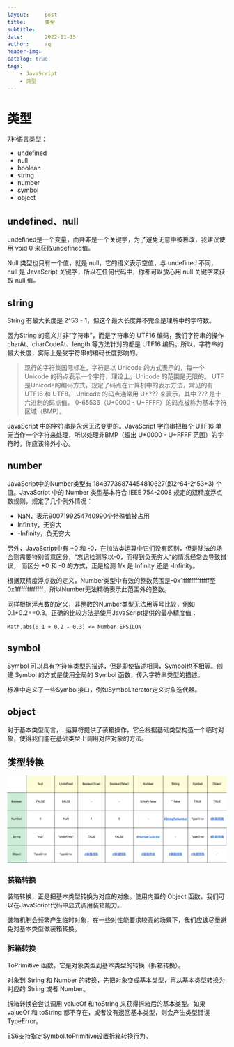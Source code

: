 ```yaml
---
layout:     post
title:      类型
subtitle:   
date:       2022-11-15
author:     sq
header-img: 
catalog: true
tags:
    - JavaScript
    - 类型
---
```

# 类型
7种语言类型：
- undefined
- null
- boolean
- string
- number
- symbol
- object

## undefined、null
undefined是一个变量，而并非是一个关键字，为了避免无意中被篡改，我建议使用 void 0 来获取undefined值。

Null 类型也只有一个值，就是 null，它的语义表示空值，与 undefined 不同，null 是 JavaScript 关键字，所以在任何代码中，你都可以放心用 null 关键字来获取 null 值。
## string
String 有最大长度是 2^53 - 1，但这个最大长度并不完全是理解中的字符数。

因为String 的意义并非“字符串”，而是字符串的 UTF16 编码，我们字符串的操作 charAt、charCodeAt、length 等方法针对的都是 UTF16 编码。所以，字符串的最大长度，实际上是受字符串的编码长度影响的。
> 现行的字符集国际标准，字符是以 Unicode 的方式表示的，每一个 Unicode 的码点表示一个字符，理论上，Unicode 的范围是无限的。
> UTF是Unicode的编码方式，规定了码点在计算机中的表示方法，常见的有 UTF16 和 UTF8。 Unicode 的码点通常用 U+??? 来表示，其中 ??? 是十六进制的码点值。
> 0-65536（U+0000 - U+FFFF）的码点被称为基本字符区域（BMP）。

JavaScript 中的字符串是永远无法变更的。JavaScript 字符串把每个 UTF16 单元当作一个字符来处理，所以处理非BMP（超出 U+0000 - U+FFFF 范围）的字符时，你应该格外小心。
## number
JavaScript中的Number类型有 18437736874454810627(即2^64-2^53+3) 个值。JavaScript 中的 Number 类型基本符合 IEEE 754-2008 规定的双精度浮点数规则，规定了几个例外情况：
- NaN，表示9007199254740990个特殊值被占用
- Infinity，无穷大
- -Infinity，负无穷大

另外，JavaScript中有 +0 和 -0，在加法类运算中它们没有区别，但是除法的场合则需要特别留意区分，“忘记检测除以-0，而得到负无穷大”的情况经常会导致错误，
而区分 +0 和 -0 的方式，正是检测 1/x 是 Infinity 还是 -Infinity。

根据双精度浮点数的定义，Number类型中有效的整数范围是-0x1fffffffffffff至0x1fffffffffffff，所以Number无法精确表示此范围外的整数。

同样根据浮点数的定义，非整数的Number类型无法用等号比较，例如0.1+0.2==0.3。正确的比较方法是使用JavaScript提供的最小精度值：
```
Math.abs(0.1 + 0.2 - 0.3) <= Number.EPSILON
```
## symbol
Symbol 可以具有字符串类型的描述，但是即使描述相同，Symbol也不相等。创建 Symbol 的方式是使用全局的 Symbol 函数，传入字符串类型的描述。

标准中定义了一些Symbol接口，例如Symbol.iterator定义对象迭代器。
## object
对于基本类型而言，. 运算符提供了装箱操作，它会根据基础类型构造一个临时对象，使得我们能在基础类型上调用对应对象的方法。
## 类型转换
![img.png](../../../../img/类型转换规则.png)
### 装箱转换
装箱转换，正是把基本类型转换为对应的对象。使用内置的 Object 函数，我们可以在JavaScript代码中显式调用装箱能力。

装箱机制会频繁产生临时对象，在一些对性能要求较高的场景下，我们应该尽量避免对基本类型做装箱转换。
### 拆箱转换
ToPrimitive 函数，它是对象类型到基本类型的转换（拆箱转换）。

对象到 String 和 Number 的转换，先把对象变成基本类型，再从基本类型转换为对应的 String 或者 Number。

拆箱转换会尝试调用 valueOf 和 toString 来获得拆箱后的基本类型。如果 valueOf 和 toString 都不存在，或者没有返回基本类型，则会产生类型错误 TypeError。

ES6支持指定Symbol.toPrimitive设置拆箱转换行为。
